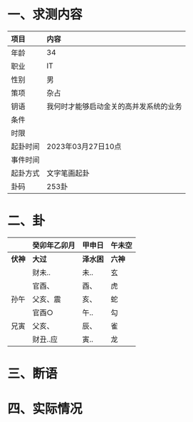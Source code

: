# 一、求测内容
|项目|内容|
|:-|:-|
|年龄|34|
|职业|IT|
|性别|男|
|策项|杂占|
|钥语|我何时才能够启动金关的高并发系统的业务|
|条件||
|时限||
|起卦时间|2023年03月27日10点|
|事件时间||
|起卦方式|文字笔画起卦|
|卦码|253卦|

# 二、卦
||癸卯年乙卯月|甲申日|午未空|
|:-|:-|:-|:-|
|**伏神**|**大过**|**泽水困**|**六神**|
||财未..|未..|玄|
||官酉、|酉、|虎|
|孙午|父亥、震|亥、|蛇|
||官酉○|午..|勾|
|兄寅|父亥、|辰、|雀|
||财丑..应|寅..|龙|


# 三、断语

# 四、实际情况